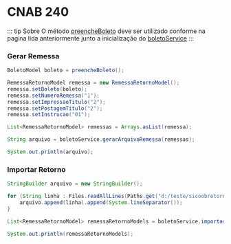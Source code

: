 # CNAB 240

::: tip Sobre
O método [preencheBoleto](/boletos/itau/preenchimento) deve ser utilizado conforme 
na pagina lida anteriormente junto a inicialização do [boletoService](/boletos/itau/configuracoes)
:::

### Gerar Remessa
```java
BoletoModel boleto = preencheBoleto();

RemessaRetornoModel remessa = new RemessaRetornoModel();
remessa.setBoleto(boleto);
remessa.setNumeroRemessa("1");
remessa.setImpressaoTitulo("2");
remessa.setPostagemTitulo("2");
remessa.setInstrucao("01");

List<RemessaRetornoModel> remessas = Arrays.asList(remessa);

String arquivo = boletoService.gerarArquivoRemessa(remessas);

System.out.println(arquivo);
```

### Importar Retorno
```java
StringBuilder arquivo = new StringBuilder();

for (String linha : Files.readAllLines(Paths.get("d:/teste/sicoobretorno.ret"))) {
    arquivo.append(linha).append(System.lineSeparator());
}

List<RemessaRetornoModel> remessaRetornoModels = boletoService.importarArquivoRetorno(arquivo.toString());

System.out.println(remessaRetornoModels);
```
